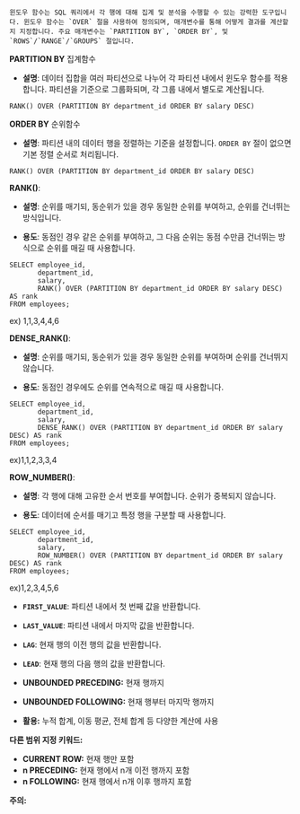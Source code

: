 																																																				윈도우 함수는 SQL 쿼리에서 각 행에 대해 집계 및 분석을 수행할 수 있는 강력한 도구입니다. 윈도우 함수는 `OVER` 절을 사용하여 정의되며, 매개변수를 통해 어떻게 결과를 계산할지 지정합니다. 주요 매개변수는 `PARTITION BY`, `ORDER BY`, 및 `ROWS`/`RANGE`/`GROUPS` 절입니다.

**PARTITION BY**
집계함수
- **설명**: 데이터 집합을 여러 파티션으로 나누어 각 파티션 내에서 윈도우 함수를 적용합니다. 파티션을 기준으로 그룹화되며, 각 그룹 내에서 별도로 계산됩니다.
```
RANK() OVER (PARTITION BY department_id ORDER BY salary DESC)
```

**ORDER BY**
순위함수
- **설명**: 파티션 내의 데이터 행을 정렬하는 기준을 설정합니다. `ORDER BY` 절이 없으면 기본 정렬 순서로 처리됩니다.
```
RANK() OVER (PARTITION BY department_id ORDER BY salary DESC)
```


**RANK()**:

- **설명**: 순위를 매기되, 동순위가 있을 경우 동일한 순위를 부여하고, 순위를 건너뛰는 방식입니다.
    
- **용도**: 동점인 경우 같은 순위를 부여하고, 그 다음 순위는 동점 수만큼 건너뛰는 방식으로 순위를 매길 때 사용합니다.
```
SELECT employee_id, 
       department_id, 
       salary, 
       RANK() OVER (PARTITION BY department_id ORDER BY salary DESC) AS rank
FROM employees;
```
ex) 1,1,3,4,4,6

**DENSE_RANK()**:

- **설명**: 순위를 매기되, 동순위가 있을 경우 동일한 순위를 부여하며 순위를 건너뛰지 않습니다.
    
- **용도**: 동점인 경우에도 순위를 연속적으로 매길 때 사용합니다.
```
SELECT employee_id, 
       department_id, 
       salary, 
       DENSE_RANK() OVER (PARTITION BY department_id ORDER BY salary DESC) AS rank
FROM employees;
```
ex)1,1,2,3,3,4

**ROW_NUMBER()**:

- **설명**: 각 행에 대해 고유한 순서 번호를 부여합니다. 순위가 중복되지 않습니다.
    
- **용도**: 데이터에 순서를 매기고 특정 행을 구분할 때 사용합니다.
```
SELECT employee_id, 
       department_id, 
       salary, 
       ROW_NUMBER() OVER (PARTITION BY department_id ORDER BY salary DESC) AS rank
FROM employees;
```
ex)1,2,3,4,5,6

- **`FIRST_VALUE`**: 파티션 내에서 첫 번째 값을 반환합니다.
- **`LAST_VALUE`**: 파티션 내에서 마지막 값을 반환합니다.
- **`LAG`**: 현재 행의 이전 행의 값을 반환합니다.
- **`LEAD`**: 현재 행의 다음 행의 값을 반환합니다.

- **UNBOUNDED PRECEDING:** 현재 행까지
- **UNBOUNDED FOLLOWING:** 현재 행부터 마지막 행까지
- **활용:** 누적 합계, 이동 평균, 전체 합계 등 다양한 계산에 사용


**다른 범위 지정 키워드:**

- **CURRENT ROW:** 현재 행만 포함
- **n PRECEDING:** 현재 행에서 n개 이전 행까지 포함
- **n FOLLOWING:** 현재 행에서 n개 이후 행까지 포함

**주의:**